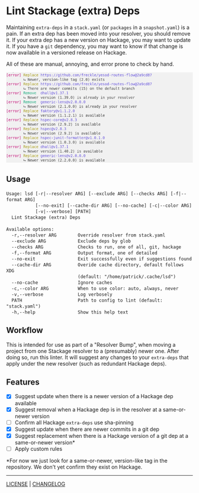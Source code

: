 # Lint Stackage (extra) Deps

Maintaining `extra-deps` in a `stack.yaml` (or `packages` in a `snapshot.yaml`)
is a pain. If an extra dep has been moved into your resolver, you should remove
it. If your extra dep has a new version on Hackage, you may want to update it.
If you have a `git` dependency, you may want to know if that change is now
available in a versioned release on Hackage.

All of these are manual, annoying, and error prone to check by hand.

![](./files/example.png)

## Usage

```console
Usage: lsd [-r|--resolver ARG] [--exclude ARG] [--checks ARG] [-f|--format ARG]
           [--no-exit] [--cache-dir ARG] [--no-cache] [-c|--color ARG]
           [-v|--verbose] [PATH]
  Lint Stackage (extra) Deps

Available options:
  -r,--resolver ARG        Override resolver from stack.yaml
  --exclude ARG            Exclude deps by glob
  --checks ARG             Checks to run, one of all, git, hackage
  -f,--format ARG          Output format, one of detailed
  --no-exit                Exit successfully even if suggestions found
  --cache-dir ARG          Overide cache directory, default follows XDG
                           (default: "/home/patrick/.cache/lsd")
  --no-cache               Ignore caches
  -c,--color ARG           When to use color: auto, always, never
  -v,--verbose             Log verbosely
  PATH                     Path to config to lint (default: "stack.yaml")
  -h,--help                Show this help text
```

## Workflow

This is intended for use as part of a "Resolver Bump", when moving a project
from one Stackage resolver to a (presumably) newer one. After doing so, run this
linter. It will suggest any changes to your `extra-deps` that apply under the
new resolver (such as redundant Hackage deps).

## Features

- [x] Suggest update when there is a newer version of a Hackage dep available
- [x] Suggest removal when a Hackage dep is in the resolver at a same-or-newer
      version
- [ ] Confirm all Hackage `extra-deps` use sha-pinning
- [x] Suggest update when there are newer commits in a git dep
- [x] Suggest replacement when there is a Hackage version of a git dep at a
      same-or-newer version\*
- [ ] Apply custom rules

\*For now we just look for a same-or-newer, version-like tag in the repository.
We don't yet confirm they exist on Hackage.

---

[LICENSE](./LICENSE) | [CHANGELOG](./CHANGELOG.md)
